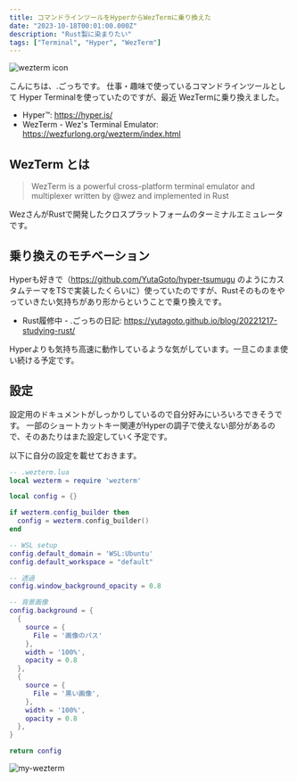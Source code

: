 ```yaml
---
title: コマンドラインツールをHyperからWezTermに乗り換えた
date: "2023-10-18T00:01:00.000Z"
description: "Rust製に染まりたい"
tags: ["Terminal", "Hyper", "WezTerm"]
---
```


![wezterm icon](/blog/assets/images/posts/20231018-wezterm/wezterm-icon.svg)

こんにちは、.ごっちです。
仕事・趣味で使っているコマンドラインツールとして Hyper Terminalを使っていたのですが、最近 WezTermに乗り換えました。

- Hyper™: https://hyper.is/
- WezTerm - Wez's Terminal Emulator: https://wezfurlong.org/wezterm/index.html

## WezTerm とは

> WezTerm is a powerful cross-platform terminal emulator and multiplexer written by @wez and implemented in Rust

WezさんがRustで開発したクロスプラットフォームのターミナルエミュレータです。

## 乗り換えのモチベーション

Hyperも好きで（https://github.com/YutaGoto/hyper-tsumugu のようにカスタムテーマをTSで実装したくらいに）使っていたのですが、Rustそのものをやっていきたい気持ちがあり形からということで乗り換えです。

- Rust履修中 - .ごっちの日記: https://yutagoto.github.io/blog/20221217-studying-rust/

Hyperよりも気持ち高速に動作しているような気がしています。一旦このまま使い続ける予定です。

## 設定

設定用のドキュメントがしっかりしているので自分好みにいろいろできそうです。
一部のショートカットキー関連がHyperの調子で使えない部分があるので、そのあたりはまた設定していく予定です。

以下に自分の設定を載せておきます。

```.lua
-- .wezterm.lua
local wezterm = require 'wezterm'

local config = {}

if wezterm.config_builder then
  config = wezterm.config_builder()
end

-- WSL setup
config.default_domain = 'WSL:Ubuntu'
config.default_workspace = "default"

-- 透過
config.window_background_opacity = 0.8

-- 背景画像
config.background = {
  {
    source = {
      File = '画像のパス'
    },
    width = '100%',
    opacity = 0.8
  },
  {
    source = {
      File = '黒い画像',
    },
    width = '100%',
    opacity = 0.8
  },
}

return config
```

![my-wezterm](/blog/assets/images/posts/20231018-wezterm/my-wezterm.png)
